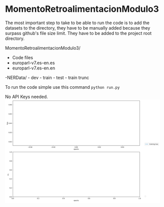 # MomentoRetroalimentacionModulo3

The most important step to take to be able to run the code is to add the datasets to the directory, they have to be manually added because they surpass github's file size limit. They have to be added to the project root directory.

MomentoRetroalimentacionModulo3/
  - Code files
  - europarl-v7.es-en.es
  - europarl-v7.es-en.en
  
  -NERData/
      - dev
      - train
      - test
      - train trunc


To run the code simple use this command
`python run.py`

No API Keys needed.
![alt text](training.png "Training Graph")
